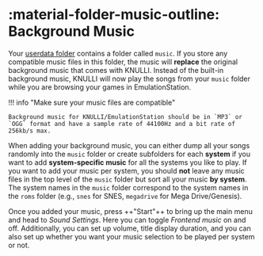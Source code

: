 # :material-folder-music-outline: Background Music

Your [userdata folder](../../../play/add-games/game-storage) contains a folder called `music`. If you store any compatible music files in this folder, the music will **replace** the original background music that comes with KNULLI. Instead of the built-in background music, KNULLI will now play the songs from your `music` folder while you are browsing your games in EmulationStation.

!!! info "Make sure your music files are compatible"

    Background music for KNULLI/EmulationStation should be in `MP3` or `OGG` format and have a sample rate of 44100Hz and a bit rate of 256kb/s max.

When adding your background music, you can either dump all your songs randomly into the `music` folder or create subfolders for each **system** if you want to add **system-specific music** for all the systems you like to play. If you want to add your music per system, you should **not** leave any music files in the top level of the `music` folder but sort all your music **by system**. The system names in the `music` folder correspond to the system names in the `roms` folder (e.g., `snes` for SNES, `megadrive` for Mega Drive/Genesis).

Once you added your music, press ++"Start"++ to bring up the main menu and head to *Sound Settings*. Here you can toggle *Frontend music* on and off. Additionally, you can set up volume, title display duration, and you can also set up whether you want your music selection to be played per system or not.
